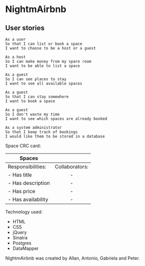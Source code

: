 # NightmAirbnb


User stories
---

```
As a user
So that I can list or book a space
I want to choose to be a host or a guest

As a host
So I can make money from my spare room
I want to be able to list a space

As a guest
So I can see places to stay
I want to see all available spaces

As a guest
So that I can stay somewhere
I want to book a space

As a guest
So I don't waste my time
I want to see which spaces are already booked

As a system administrator
So that I keep track of bookings
I would like them to be stored in a database
```
Space CRC card:

| Spaces      |           |   
| ------------- |:-------------:|
| Responsibilities:      | Collaborators: |  
| - Has title      | -     |    
| - Has description | -     |    
| - Has price |      - |
| - Has availability |   -   |


Technology used:
- HTML
- CSS
- jQuery
- Sinatra
- Postgres
- DataMapper

NightmAirbnb was created by Allan, Antonio, Gabriela and Peter.
